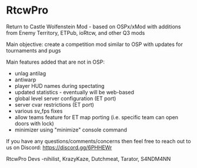 # RtcwPro

Return to Castle Wolfenstein Mod - based on OSPx/xMod with additions from Enemy Territory, ETPub, ioRtcw, and other Q3 mods

Main objective: create a competition mod similar to OSP with updates for tournaments and pugs

Main features added that are not in OSP:
 - unlag antilag
 - antiwarp
 - player HUD names during spectating
 - updated statistics - eventually will be web-based
 - global level server configuration (ET port)
 - server cvar restrictions (ET port)
 - various sv_fps fixes
 - allow teams feature for ET map porting (i.e. specific team can open doors with lock)
 - minimizer using "minimize" console command

If you have any questions/comments/concerns then feel free to reach out to us on Discord: https://discord.gg/6PHHEWr

RtcwPro Devs
-nihilist, KrazyKaze, Dutchmeat, Tarator, S4NDM4NN
